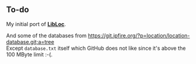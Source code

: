 ## To-do

My initial port of **[LibLoc](https://git.ipfire.org/?p=location/libloc.git;a=tree)**.<br>

And some of the databases from https://git.ipfire.org/?p=location/location-database.git;a=tree <br>
Except `database.txt` itself which GitHub does not like since it's above the 100 MByte limit :-(.







